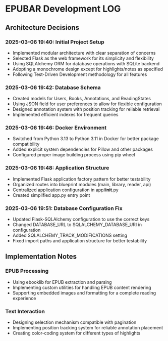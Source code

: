 # EPUBAR Development LOG

## Architecture Decisions

### 2025-03-06 19:40: Initial Project Setup
- Implemented modular architecture with clear separation of concerns
- Selected Flask as the web framework for its simplicity and flexibility
- Using SQLAlchemy ORM for database operations with SQLite backend
- Adopting a monochrome design except for highlights/notes as specified
- Following Test-Driven Development methodology for all features

### 2025-03-06 19:42: Database Schema
- Created models for Users, Books, Annotations, and ReadingStates
- Using JSON field for user preferences to allow for flexible configuration
- Designed annotation system with position tracking for reliable retrieval
- Implemented efficient indexes for frequent queries

### 2025-03-06 19:46: Docker Environment
- Switched from Python 3.13 to Python 3.11 in Docker for better package compatibility
- Added explicit system dependencies for Pillow and other packages
- Configured proper image building process using pip wheel

### 2025-03-06 19:48: Application Structure
- Implemented Flask application factory pattern for better testability
- Organized routes into blueprint modules (main, library, reader, api)
- Centralized application configuration in app/__init__.py
- Created simplified app.py entry point

### 2025-03-06 19:51: Database Configuration Fix
- Updated Flask-SQLAlchemy configuration to use the correct keys
- Changed DATABASE_URL to SQLALCHEMY_DATABASE_URI in configuration
- Added SQLALCHEMY_TRACK_MODIFICATIONS setting
- Fixed import paths and application structure for better testability

## Implementation Notes

### EPUB Processing
- Using ebooklib for EPUB extraction and parsing
- Implementing custom utilities for handling EPUB content rendering
- Supporting embedded images and formatting for a complete reading experience

### Text Interaction
- Designing selection mechanism compatible with pagination
- Implementing position tracking system for reliable annotation placement
- Creating color-coding system for different types of highlights
